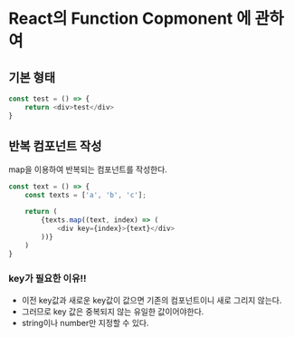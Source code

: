 # React의 Function Copmonent 에 관하여

## 기본 형태 
```js
const test = () => {
    return <div>test</div>
}
```

## 반복 컴포넌트 작성
map을 이용하여 반복되는 컴포넌트를 작성한다. 
```js
const text = () => {
    const texts = ['a', 'b', 'c'];

    return (
        {texts.map((text, index) => (
            <div key={index}>{text}</div>
        ))}
    )
}
```

### key가 필요한 이유!!
- 이전 key값과 새로운 key값이 값으면 기존의 컴포넌트이니 새로 그리지 않는다.
- 그러므로 key 값은 중복되지 않는 유일한 값이어야한다.
- string이나 number만 지정할 수 있다. 